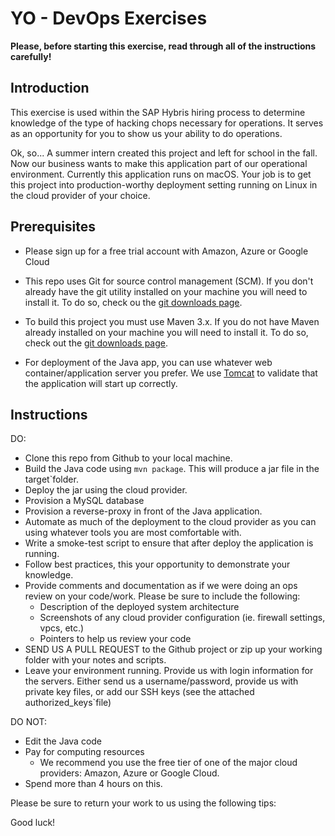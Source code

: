 YO - DevOps Exercises
================

**Please, before starting this exercise, read through all of the instructions carefully!**

Introduction
------------

This exercise is used within the SAP Hybris hiring process to determine knowledge of the type of hacking chops necessary for operations. It serves as an opportunity for you to show us your ability to do operations. 

Ok, so... A summer intern created this project and left for school in the fall. Now our business wants to make this application part of our operational environment. Currently this application runs on macOS. Your job is to get this project into production-worthy deployment setting running on Linux in the cloud provider of your choice.

Prerequisites
-------------

* Please sign up for a free trial account with Amazon, Azure or Google Cloud

* This repo uses Git for source control management (SCM). If you don't already have the git utility installed on your machine you will need to install it. To do so, check ou the [git downloads page](http://git-scm.com/downloads).

* To build this project you must use Maven 3.x. If you do not have Maven already installed on your machine you will need to install it. To do so, check out the [git downloads page](http://git-scm.com/downloads).

* For deployment of the Java app, you can use whatever web container/application server you prefer. We use [Tomcat](http://tomcat.apache.org/) to validate that the application will start up correctly.

Instructions
------------

DO:
* Clone this repo from Github to your local machine.
* Build the Java code using `mvn package`. This will produce a jar file in the target`folder. 
* Deploy the jar using the cloud provider. 
* Provision a MySQL database
* Provision a reverse-proxy in front of the Java application. 
* Automate as much of the deployment to the cloud provider as you can using whatever tools you are most comfortable with.
* Write a smoke-test script to ensure that after deploy the application is running.
* Follow best practices, this your opportunity to demonstrate your knowledge.
* Provide comments and documentation as if we were doing an ops review on your code/work. Please be sure to include the following:
    * Description of the deployed system architecture
    * Screenshots of any cloud provider configuration (ie. firewall settings, vpcs, etc.)
    * Pointers to help us review your code
* SEND US A PULL REQUEST to the Github project or zip up your working folder with your notes and scripts.
* Leave your environment running. Provide us with login information for the servers. Either send us a username/password, provide us with private key files, or add our SSH keys (see the attached authorized_keys`file)

DO NOT: 
* Edit the Java code
* Pay for computing resources
    * We recommend you use the free tier of one of the major cloud providers: Amazon, Azure or Google Cloud.
* Spend more than 4 hours on this. 


Please be sure to return your work to us using the following tips:

Good luck!

